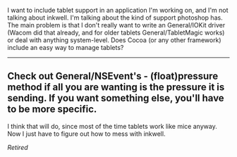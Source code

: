 I want to include tablet support in an application I'm working on, and I'm not talking about inkwell. I'm talking about the kind of support photoshop has. The main problem is that I don't really want to write an General/IOKit driver (Wacom did that already, and for older tablets General/TabletMagic works) or deal with anything system-level. Does Cocoa (or any other framework) include an easy way to manage tablets?

----
Check out General/NSEvent's - (float)pressure method if all you are wanting is the pressure it is sending.  If you want something else, you'll have to be more specific.
----
I think that will do, since most of the time tablets work like mice anyway. Now I just have to figure out how to mess 
with inkwell.

*Retired*
